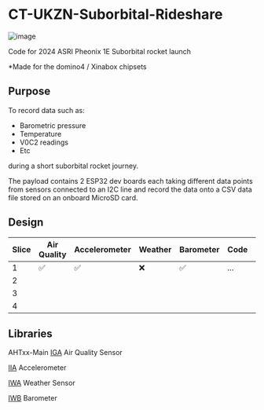# CT-UKZN-Suborbital-Rideshare
![image](https://user-images.githubusercontent.com/107643197/221375419-d97fc3f7-f874-4c50-b7d7-c1082380f069.png)

Code for 2024 ASRI Pheonix 1E Suborbital rocket launch

*Made for the domino4 / Xinabox chipsets

## Purpose
To record data such as:
 - Barometric pressure
 - Temperature
 - V0C2 readings
 - Etc

during a short suborbital rocket journey.

The payload contains 2 ESP32 dev boards each taking different data points from sensors connected to an I2C line and record the data onto
a CSV data file stored on an onboard MicroSD card.
## Design
| Slice | Air Quality | Accelerometer | Weather | Barometer | Code | Contributor
| -- | -- | -- | -- | -- | -- | -- |
| 1 |✅|✅|❌|✅| ... | ... |
| 2 | | | | | | |
| 3 | | | | | | |
| 4 | | | | | | |

## Libraries
AHTxx-Main
[IGA](https://github.com/domino4com/IGA) Air Quality Sensor

[IIA](https://github.com/domino4com/IIA) Accelerometer

[IWA](https://github.com/domino4com/IWA) Weather Sensor

[IWB](https://github.com/domino4com/IWB) Barometer

